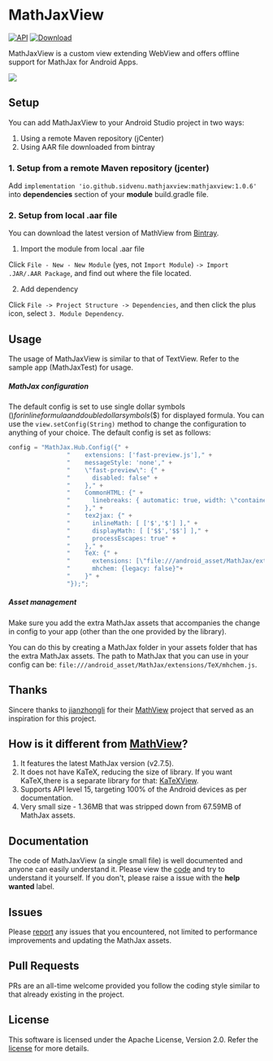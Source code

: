# MathJaxView
[![API](https://img.shields.io/badge/API-15%2B-brightgreen.svg?style=flat)](https://android-arsenal.com/api?level=15)
[![Download](https://api.bintray.com/packages/sidvenu/maven/MathJaxView/images/download.svg)](https://bintray.com/sidvenu/maven/MathJaxView/_latestVersion)

MathJaxView is a custom view extending WebView and offers offline support for MathJax for Android Apps.

<img src="https://github.com/sidvenu/MathJaxView/blob/master/screenshots/screenshot.gif">

## Setup
You can add MathJaxView to your Android Studio project in two ways:
1. Using a remote Maven repository (jCenter)
1. Using AAR file downloaded from bintray
### 1. Setup from a remote Maven repository (jcenter)

Add `implementation 'io.github.sidvenu.mathjaxview:mathjaxview:1.0.6'` into **dependencies** section of your **module** build.gradle file.

### 2. Setup from local .aar file

You can download the latest version of MathView from [Bintray].

1) Import the module from local .aar file

Click `File - New - New Module` (yes, not `Import Module`) `-> Import .JAR/.AAR Package`, and find out where the file located.

2) Add dependency

Click `File -> Project Structure -> Dependencies`, and then click the plus icon, select `3. Module Dependency`.

## Usage
The usage of MathJaxView is similar to that of TextView. Refer to the sample app (MathJaxTest) for usage.

##### MathJax configuration
The default config is set to use single dollar symbols ($) for inline formula and double dollar symbols ($$) for
displayed formula. You can use the `view.setConfig(String)` method to change the configuration to anything of your
choice. The default config is set as follows:
```java
config = "MathJax.Hub.Config({" +
                "    extensions: ['fast-preview.js']," +
                "    messageStyle: 'none'," +
                "    \"fast-preview\": {" +
                "      disabled: false" +
                "    }," +
                "    CommonHTML: {" +
                "      linebreaks: { automatic: true, width: \"container\" }" +
                "    }," +
                "    tex2jax: {" +
                "      inlineMath: [ ['$','$'] ]," +
                "      displayMath: [ ['$$','$$'] ]," +
                "      processEscapes: true" +
                "    }," +
                "    TeX: {" +
                "      extensions: [\"file:///android_asset/MathJax/extensions/TeX/mhchem.js\"]," +
                "      mhchem: {legacy: false}"+
                "    }" +
                "});";
```


##### Asset management
Make sure you add the extra MathJax assets that accompanies the change in config to your app (other than the one provided by the library). 

You can do this by creating a MathJax folder in your assets folder that has the extra MathJax assets. The path to MathJax that you can use in your config can be: `file:///android_asset/MathJax/extensions/TeX/mhchem.js`. 


## Thanks
Sincere thanks to [jianzhongli] for their [MathView] project
that served as an inspiration for this project.

## How is it  different from [MathView]?
1. It features the latest MathJax version (v2.7.5).
1. It does not have KaTeX, reducing the size of library. If you want KaTeX,there is a separate library for that: [KaTeXView].
1. Supports API level 15, targeting 100% of the Android devices as per documentation.
1. Very small size - 1.36MB that was stripped down from 67.59MB of MathJax assets.

## Documentation
The code of MathJaxView (a single small file) is well documented and anyone can easily understand it.
Please view the [code]
and try to understand it yourself. If you don't, please raise a issue with the **help wanted** label.

## Issues
Please [report] any issues that you encountered, not limited to performance improvements and
updating the MathJax assets.

## Pull Requests
PRs are an all-time welcome provided you follow the coding style similar to that already existing in the project.

## License
This software is licensed under the Apache License, Version 2.0. Refer the [license] for more details.

[MathView]: https://github.com/jianzhongli/MathView
[KaTeXView]: https://github.com/sidvenu/KaTeXView
[Bintray]: https://bintray.com/sidvenu/maven/MathJaxView/_latestVersion
[code]: https://github.com/sidvenu/MathJaxView/blob/master/mathjaxview/src/main/java/io/github/sidvenu/mathjaxview/MathJaxView.java
[report]: https://github.com/sidvenu/MathJaxView/issues
[jianzhongli]: https://github.com/jianzhongli
[license]: https://github.com/sidvenu/MathJaxView/blob/master/LICENSE.md*